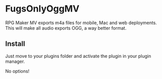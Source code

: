 # FugsOnlyOggMV

RPG Maker MV exports m4a files for mobile, Mac and web deployments. This will make all audio exports OGG, a way better format.

## Install
Just move to your plugins folder and activate the plugin in your plugin manager.

No options!
